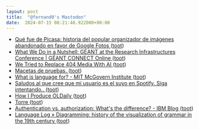 ```yaml
---
layout: post
title:  "@fernand0's Mastodon"
date:  2024-07-15 08:21:46.922000+00:00
---
```

*  [Qué fue de Picasa: historia del popular organizador de imágenes abandonado en favor de Google Fotos ](https://www.genbeta.com/a-fondo/que-fue-picasa-historia-popular-organizador-imagenes-abandonado-favor-google-foto) ([toot](https://mastodon.social/@fernand0/112789533944984243))
*  [What We Do in a Nutshell: GÉANT at the Research Infrastructures Conference \| GÉANT CONNECT Online ](https://connect.geant.org/2024/06/24/what-we-do-in-a-nutshell-geant-at-the-research-infrastructures-conferenc) ([toot](https://mastodon.social/@fernand0/112787923006855381))
*  [We Tried to Replace 404 Media With AI ](https://www.404media.co/email/18c1328f-ac22-4786-8157-981a9eafe2fc) ([toot](https://mastodon.social/@fernand0/112786018524859273))
*  [Macetas de pruebas. ](https://avecesunafoto.wordpress.com/2024/07/14/macetas-de-pruebas) ([toot](https://mastodon.social/@fernand0/112785897618211796))
*  [What is language for? - MIT McGovern Institute ](https://mcgovern.mit.edu/2024/06/19/what-is-language-for) ([toot](https://mastodon.social/@fernand0/112785859120150964))
*  [Saludos al que cree que mi usuario es el suyo en Spotify. Siga intentando.. ](https://mastodon.social/@fernand0/112785826570029385) ([toot](https://mastodon.social/@fernand0/112785826570029385))
*  [How I Produce OLDaily ](https://www.youtube.com/live/AphcEMGQ5U) ([toot](https://mastodon.social/@fernand0/112785624814763656))
*  [Torre ](https://www.flickr.com/photos/fernand0/53840983529) ([toot](https://mastodon.social/@fernand0/112785484729885934))
*  [Authentication vs. authorization: What's the difference? - IBM Blog ](https://www.ibm.com/blog/authentication-vs-authorization) ([toot](https://mastodon.social/@fernand0/112785242264209518))
*  [Language Log » Diagramming:  history of the visualization of grammar in the 19th century ](https://languagelog.ldc.upenn.edu/nll/?p=6471) ([toot](https://mastodon.social/@fernand0/112784635655463915))
